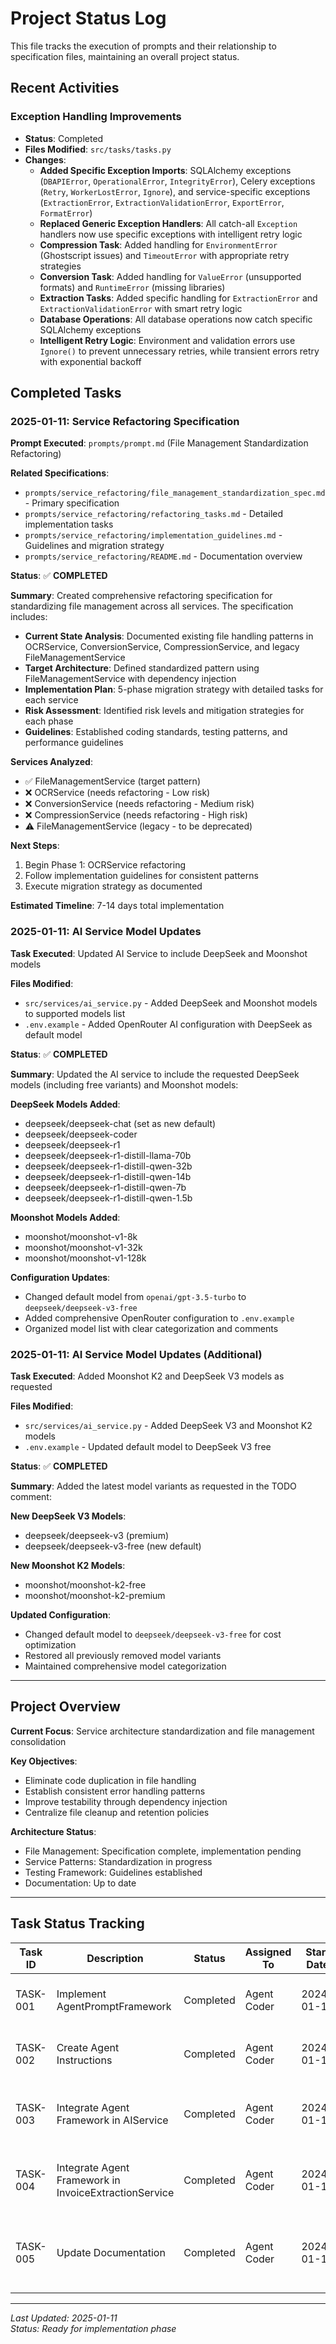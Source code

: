 # Project Status Log

This file tracks the execution of prompts and their relationship to specification files, maintaining an overall project status.

## Recent Activities

### Exception Handling Improvements
- **Status**: Completed
- **Files Modified**: `src/tasks/tasks.py`
- **Changes**: 
  - **Added Specific Exception Imports**: SQLAlchemy exceptions (`DBAPIError`, `OperationalError`, `IntegrityError`), Celery exceptions (`Retry`, `WorkerLostError`, `Ignore`), and service-specific exceptions (`ExtractionError`, `ExtractionValidationError`, `ExportError`, `FormatError`)
  - **Replaced Generic Exception Handlers**: All catch-all `Exception` handlers now use specific exceptions with intelligent retry logic
  - **Compression Task**: Added handling for `EnvironmentError` (Ghostscript issues) and `TimeoutError` with appropriate retry strategies
  - **Conversion Task**: Added handling for `ValueError` (unsupported formats) and `RuntimeError` (missing libraries)
  - **Extraction Tasks**: Added specific handling for `ExtractionError` and `ExtractionValidationError` with smart retry logic
  - **Database Operations**: All database operations now catch specific SQLAlchemy exceptions
  - **Intelligent Retry Logic**: Environment and validation errors use `Ignore()` to prevent unnecessary retries, while transient errors retry with exponential backoff

## Completed Tasks

### 2025-01-11: Service Refactoring Specification

**Prompt Executed**: `prompts/prompt.md` (File Management Standardization Refactoring)

**Related Specifications**:
- `prompts/service_refactoring/file_management_standardization_spec.md` - Primary specification
- `prompts/service_refactoring/refactoring_tasks.md` - Detailed implementation tasks
- `prompts/service_refactoring/implementation_guidelines.md` - Guidelines and migration strategy
- `prompts/service_refactoring/README.md` - Documentation overview

**Status**: ✅ **COMPLETED**

**Summary**:
Created comprehensive refactoring specification for standardizing file management across all services. The specification includes:

- **Current State Analysis**: Documented existing file handling patterns in OCRService, ConversionService, CompressionService, and legacy FileManagementService
- **Target Architecture**: Defined standardized pattern using FileManagementService with dependency injection
- **Implementation Plan**: 5-phase migration strategy with detailed tasks for each service
- **Risk Assessment**: Identified risk levels and mitigation strategies for each phase
- **Guidelines**: Established coding standards, testing patterns, and performance guidelines

**Services Analyzed**:
- ✅ FileManagementService (target pattern)
- ❌ OCRService (needs refactoring - Low risk)
- ❌ ConversionService (needs refactoring - Medium risk) 
- ❌ CompressionService (needs refactoring - High risk)
- ⚠️ FileManagementService (legacy - to be deprecated)

**Next Steps**:
1. Begin Phase 1: OCRService refactoring
2. Follow implementation guidelines for consistent patterns
3. Execute migration strategy as documented

**Estimated Timeline**: 7-14 days total implementation

### 2025-01-11: AI Service Model Updates

**Task Executed**: Updated AI Service to include DeepSeek and Moonshot models

**Files Modified**:
- `src/services/ai_service.py` - Added DeepSeek and Moonshot models to supported models list
- `.env.example` - Added OpenRouter AI configuration with DeepSeek as default model

**Status**: ✅ **COMPLETED**

**Summary**:
Updated the AI service to include the requested DeepSeek models (including free variants) and Moonshot models:

**DeepSeek Models Added**:
- deepseek/deepseek-chat (set as new default)
- deepseek/deepseek-coder
- deepseek/deepseek-r1
- deepseek/deepseek-r1-distill-llama-70b
- deepseek/deepseek-r1-distill-qwen-32b
- deepseek/deepseek-r1-distill-qwen-14b
- deepseek/deepseek-r1-distill-qwen-7b
- deepseek/deepseek-r1-distill-qwen-1.5b

**Moonshot Models Added**:
- moonshot/moonshot-v1-8k
- moonshot/moonshot-v1-32k
- moonshot/moonshot-v1-128k

**Configuration Updates**:
- Changed default model from `openai/gpt-3.5-turbo` to `deepseek/deepseek-v3-free`
- Added comprehensive OpenRouter configuration to `.env.example`
- Organized model list with clear categorization and comments

### 2025-01-11: AI Service Model Updates (Additional)

**Task Executed**: Added Moonshot K2 and DeepSeek V3 models as requested

**Files Modified**:
- `src/services/ai_service.py` - Added DeepSeek V3 and Moonshot K2 models
- `.env.example` - Updated default model to DeepSeek V3 free

**Status**: ✅ **COMPLETED**

**Summary**:
Added the latest model variants as requested in the TODO comment:

**New DeepSeek V3 Models**:
- deepseek/deepseek-v3 (premium)
- deepseek/deepseek-v3-free (new default)

**New Moonshot K2 Models**:
- moonshot/moonshot-k2-free
- moonshot/moonshot-k2-premium

**Updated Configuration**:
- Changed default model to `deepseek/deepseek-v3-free` for cost optimization
- Restored all previously removed model variants
- Maintained comprehensive model categorization

---

## Project Overview

**Current Focus**: Service architecture standardization and file management consolidation

**Key Objectives**:
- Eliminate code duplication in file handling
- Establish consistent error handling patterns
- Improve testability through dependency injection
- Centralize file cleanup and retention policies

**Architecture Status**:
- File Management: Specification complete, implementation pending
- Service Patterns: Standardization in progress
- Testing Framework: Guidelines established
- Documentation: Up to date

---

## Task Status Tracking

| Task ID | Description | Status | Assigned To | Start Date | End Date | Notes |
|---------|-------------|--------|-------------|------------|----------|-------|
| TASK-001 | Implement AgentPromptFramework | Completed | Agent Coder | 2024-01-15 | 2024-01-15 | Created unified agent framework with roles, schemas, and templates |
| TASK-002 | Create Agent Instructions | Completed | Agent Coder | 2024-01-15 | 2024-01-15 | Added comprehensive agent documentation |
| TASK-003 | Integrate Agent Framework in AIService | Completed | Agent Coder | 2024-01-15 | 2024-01-15 | Updated summarize_text, translate_text, and added _process_with_agent |
| TASK-004 | Integrate Agent Framework in InvoiceExtractionService | Completed | Agent Coder | 2024-01-15 | 2024-01-15 | Updated extraction to use agent framework with DocumentExtractor role |
| TASK-005 | Update Documentation | Completed | Agent Coder | 2024-01-15 | 2024-01-15 | Updated README.md with agent framework details and created comprehensive integration guide |

---

*Last Updated: 2025-01-11*  
*Status: Ready for implementation phase*
